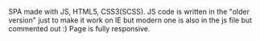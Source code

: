 SPA made with JS, HTML5, CSS3(SCSS). JS code is written in the "older version" just to make it work on IE but modern one is also in the js file but commented out :)
Page is fully responsive.
